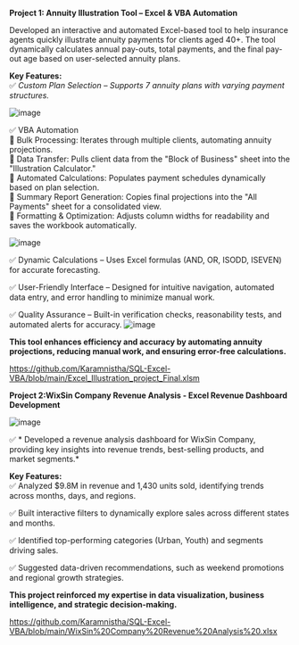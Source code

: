 

****Project 1: Annuity Illustration Tool – Excel & VBA Automation****

Developed an interactive and automated Excel-based tool to help insurance agents quickly illustrate annuity payments for clients aged 40+. The tool dynamically calculates annual pay-outs, total payments, and the final pay-out age based on user-selected annuity plans.

**Key Features:**\
 ✅ *Custom Plan Selection – Supports 7 annuity plans with varying payment structures.* 
 
![image](https://github.com/user-attachments/assets/d0b39d73-0b3d-4a54-b985-1253735ef10c)

 ✅ VBA Automation\
    🔹 Bulk Processing: Iterates through multiple clients, automating annuity projections.\
    🔹 Data Transfer: Pulls client data from the "Block of Business" sheet into the "Illustration Calculator."\
    🔹 Automated Calculations: Populates payment schedules dynamically based on plan selection.\
    🔹 Summary Report Generation: Copies final projections into the "All Payments" sheet for a consolidated view.\
    🔹 Formatting & Optimization: Adjusts column widths for readability and saves the workbook automatically.
    
![image](https://github.com/user-attachments/assets/5bc50b94-0763-490b-8f2b-9a2072d196f9)


 ✅ Dynamic Calculations – Uses Excel formulas (AND, OR, ISODD, ISEVEN) for accurate forecasting.
 
 ✅ User-Friendly Interface – Designed for intuitive navigation, automated data entry, and error handling to minimize manual work.

 ✅ Quality Assurance – Built-in verification checks, reasonability tests, and automated alerts for accuracy.
![image](https://github.com/user-attachments/assets/ba5e6b38-1a27-46f5-a157-65ec6a9c2e12) 

**This tool enhances efficiency and accuracy by automating annuity projections, reducing manual work, and ensuring error-free calculations.**



https://github.com/Karamnistha/SQL-Excel-VBA/blob/main/Excel_Illustration_project_Final.xlsm




****Project 2:WixSin Company Revenue Analysis - Excel Revenue Dashboard Development****

![image](https://github.com/user-attachments/assets/e1201064-e09b-484d-adb3-1f60bb11c884)

✅ * Developed a revenue analysis dashboard for WixSin Company, providing key insights into revenue trends, best-selling products, and market segments.* 

 **Key Features:**\
✅ Analyzed $9.8M in revenue and 1,430 units sold, identifying trends across months, days, and regions.

✅ Built interactive filters to dynamically explore sales across different states and months.

✅ Identified top-performing categories (Urban, Youth) and segments driving sales.

✅ Suggested data-driven recommendations, such as weekend promotions and regional growth strategies.

**This project reinforced my expertise in data visualization, business intelligence, and strategic decision-making.**


https://github.com/Karamnistha/SQL-Excel-VBA/blob/main/WixSin%20Company%20Revenue%20Analysis%20.xlsx

 
 

